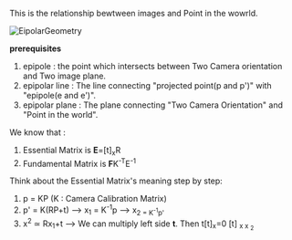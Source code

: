 This is the relationship bewtween images and Point in the wowrld.

![EipolarGeometry](https://github.com/WD4715/SlamStudy/assets/117700793/76a038c4-0ad8-4720-871c-e20aaa814aa1)

**prerequisites**
  1. epipole : the point which intersects between Two Camera orientation and Two image plane.
  2. epipolar line : The line connecting "projected point(p and p')" with "epipole(e and e')".
  3. epipolar plane : The plane connecting "Two Camera Orientation" and "Point in the world".

We know that :
  1. Essential Matrix is **E**=[t]<sub>x</sub>R
  2. Fundamental Matrix is **F**K<sup>-T</sup>E<sup>-1</sup>

Think about the Essential Matrix's meaning step by step:
  1. p = KP (K : Camera Calibration Matrix)
  2. p' = K(RP+t)
    --> x<sub>1</sub> = K<sup>-1</sup>p
    --> x<sub>2</sbu> = K<sup>-1</sup>p'
  3. x<sup>2</sup> 	$\simeq$ Rx<sub>1</sub>+t
    --> We can multiply left side **t**. Then t[t]<sub>x</sub>=0
    [t] <sub>x</sbu> x <sub>2</sub> 
    
  
